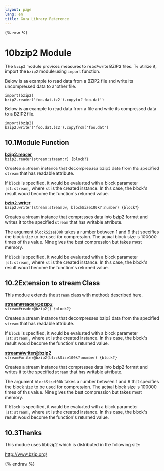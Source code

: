 ```yaml
---
layout: page
lang: en
title: Gura Library Reference
---
```


{% raw %}
<h1><span class="caption-index-1">10</span><a name="anchor-10"></a>bzip2 Module</h1>
<p>
The <code>bzip2</code> module provices measures to read/write BZIP2 files. To utilize it, import the <code>bzip2</code> module using <code>import</code> function.
</p>
<p>
Below is an example to read data from a BZIP2 file and write its uncompressed data to another file.
</p>
<pre><code>import(bzip2)
bzip2.reader('foo.dat.bz2').copyto('foo.dat')
</code></pre>
<p>
Below is an example to read data from a file and write its compressed data to a BZIP2 file.
</p>
<pre><code>import(bzip2)
bzip2.writer('foo.dat.bz2').copyfrom('foo.dat')
</code></pre>
<h2><span class="caption-index-2">10.1</span><a name="anchor-10-1"></a>Module Function</h2>
<p>
<div><strong style="text-decoration:underline">bzip2.reader</strong></div>
<div style="margin-bottom:1em"><code>bzip2.reader(stream:stream:r) {block?}</code></div>
Creates a stream instance that decompresses bzip2 data from the specified <code>stream</code> that has readable attribute.
</p>
<p>
If <code>block</code> is specified, it would be evaluated with a block parameter <code>|st:stream|</code>, where <code>st</code> is the created instance. In this case, the block's result would become the function's returned value.
</p>
<p>
<div><strong style="text-decoration:underline">bzip2.writer</strong></div>
<div style="margin-bottom:1em"><code>bzip2.writer(stream:stream:w, blockSize100k?:number) {block?}</code></div>
Creates a stream instance that compresses data into bzip2 format and writes it to the specified <code>stream</code> that has writable attribute.
</p>
<p>
The argument <code>blockSize100k</code> takes a number between 1 and 9 that specifies the block size to be used for compression. The actual block size is 100000 times of this value. Nine gives the best compression but takes most memory.
</p>
<p>
If <code>block</code> is specified, it would be evaluated with a block parameter <code>|st:stream|</code>, where <code>st</code> is the created instance. In this case, the block's result would become the function's returned value.
</p>
<h2><span class="caption-index-2">10.2</span><a name="anchor-10-2"></a>Extension to stream Class</h2>
<p>
This module extends the <code>stream</code> class with methods described here.
</p>
<p>
<div><strong style="text-decoration:underline">stream#reader@bzip2</strong></div>
<div style="margin-bottom:1em"><code>stream#reader@bzip2() {block?}</code></div>
Creates a stream instance that decompresses bzip2 data from the specified <code>stream</code> that has readable attribute.
</p>
<p>
If <code>block</code> is specified, it would be evaluated with a block parameter <code>|st:stream|</code>, where <code>st</code> is the created instance. In this case, the block's result would become the function's returned value.
</p>
<p>
<div><strong style="text-decoration:underline">stream#writer@bzip2</strong></div>
<div style="margin-bottom:1em"><code>stream#writer@bzip2(blockSize100k?:number) {block?}</code></div>
Creates a stream instance that compresses data into bzip2 format and writes it to the specified <code>stream</code> that has writable attribute.
</p>
<p>
The argument <code>blockSize100k</code> takes a number between 1 and 9 that specifies the block size to be used for compression. The actual block size is 100000 times of this value. Nine gives the best compression but takes most memory.
</p>
<p>
If <code>block</code> is specified, it would be evaluated with a block parameter <code>|st:stream|</code>, where <code>st</code> is the created instance. In this case, the block's result would become the function's returned value.
</p>
<h2><span class="caption-index-2">10.3</span><a name="anchor-10-3"></a>Thanks</h2>
<p>
This module uses libbzip2 which is distributed in the following site:
</p>
<p>
<a href="http://www.bzip.org/">http://www.bzip.org/</a>
</p>
<p />

{% endraw %}
